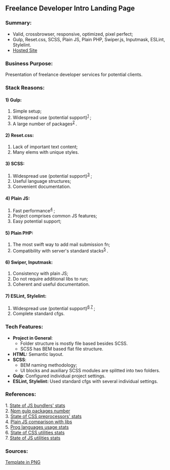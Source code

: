## Freelance Developer Intro Landing Page
### Summary:
- Valid, crossbrowser, responsive, optimized, pixel perfect;
- Gulp, Reset.css, SCSS, Plain JS, Plain PHP, Swiper.js, Inputmask, ESLint, Stylelint.
- [Hosted Site](https://dalekseev.netlify.app/)
 ### Business Purpose: 
Presentation of freelance developer services for potential clients.
### Stack Reasons: 
#### 1) Gulp: </br>
   1. Simple setup;
   2. Widespread use (potential support)<sup>[1](#f1) </sup>;
   3. A large number of packages<sup>[2](#f2) </sup>.
#### 2) Reset.css: </br>
   1. Lack of important text content;
   2. Many elems with unique styles. 
#### 3) SCSS:</br>
   1. Widespread use (potential support)<sup>[3](#f3) </sup>;
   2. Useful language structures;
   3. Convenient documentation.
#### 4) Plain JS:</br>
   1.	Fast performance<sup>[4](#f4) </sup>;
   2.	Project comprises common JS features;
   3.	Easy potential support;
#### 5) Plain PHP:</br>
1.	The most swift way to add mail submission fn;
2.	Compatibility with server's standard stacks<sup>[5](#f5) </sup>.
#### 6) Swiper, Inputmask:</br>
1.	Consistency with plain JS;
2.	Do not require additional libs to run;
3.	Coherent and useful documentation.
#### 7) ESLint, Stylelint:</br>
1. Widespread use (potential support)<sup>[6](#f7) </sup><sup>[7](#f7) </sup>;
2. Complete standard cfgs.
### Tech Features:
- **Project in General**: 
	- Folder structure is mostly file based besides SCSS.
	- SCSS has BEM based flat file structure.
- **HTML:** Semantic layout.
- **SCSS**:
	-	BEM naming methodology;
	-	UI blocks and auxiliary SCSS modules are splitted into two folders.
- **Gulp**: Configured individual project settings.
- **ESLint, Stylelint:** Used standard cfgs with several individual settings.

### References:
<span id="f1"> 1.</span> [State of JS bundlers' stats](https://2020.stateofjs.com/ru-RU/technologies/build-tools/) </br>
<span id="f2"> 2.</span> [Npm gulp packages number](https://www.npmjs.com/search?q=gulp) </br>
<span id="f3"> 3.</span> [State of CSS preprocessors' stats](https://2020.stateofcss.com/ru-RU/technologies/pre-post-processors/) </br>
<span id="f4"> 4.</span> [Plain JS comparison with libs](https://habr.com/ru/company/mailru/blog/188254/) </br>
<span id="f5"> 5.</span> [Prog languages usage stats](https://habr.com/ru/post/543346/) </br>
<span id="f6"> 6.</span> [State of CSS utilities stats](https://2020.stateofcss.com/ru-RU/other-tools/) </br>
<span id="f7"> 7.</span> [State of JS utilities stats](https://2020.stateofjs.com/ru-RU/other-tools/) </br>

### Sources:
[Template in PNG](https://disk.yandex.ru/i/7zUAVelBLli08A)